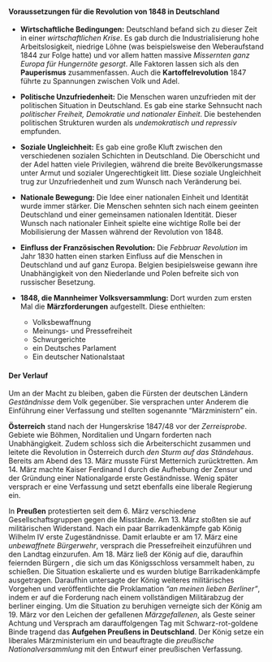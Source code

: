 #### Voraussetzungen für die Revolution von 1848 in Deutschland

- **Wirtschaftliche Bedingungen:** Deutschland befand sich zu dieser Zeit in einer *wirtschaftlichen Krise*. Es gab durch die Industrialisierung hohe Arbeitslosigkeit, niedrige Löhne (was beispielsweise den Weberaufstand 1844 zur Folge hatte) und vor allem hatten massive *Missernten ganz Europa für Hungernöte gesorgt*. Alle Faktoren lassen sich als den **Pauperismus** zusammenfassen. Auch die **Kartoffelrevolution** 1847 führte zu Spannungen zwischen Volk und Adel. 
  
- **Politische Unzufriedenheit:** Die Menschen waren unzufrieden mit der politischen Situation in Deutschland. Es gab eine starke Sehnsucht nach *politischer Freiheit, Demokratie und nationaler Einheit*. Die bestehenden politischen Strukturen wurden als *undemokratisch und repressiv* empfunden.

- **Soziale Ungleichheit:** Es gab eine große Kluft zwischen den verschiedenen sozialen Schichten in Deutschland. Die Oberschicht und der Adel hatten viele Privilegien, während die breite Bevölkerungsmasse unter Armut und sozialer Ungerechtigkeit litt. Diese soziale Ungleichheit trug zur Unzufriedenheit und zum Wunsch nach Veränderung bei.

- **Nationale Bewegung:** Die Idee einer nationalen Einheit und Identität wurde immer stärker. Die Menschen sehnten sich nach einem geeinten Deutschland und einer gemeinsamen nationalen Identität. Dieser Wunsch nach nationaler Einheit spielte eine wichtige Rolle bei der Mobilisierung der Massen während der Revolution von 1848.

- **Einfluss der Französischen Revolution:** Die *Febbruar Revolution* im Jahr 1830 hatten einen starken Einfluss auf die Menschen in Deutschland und auf ganz Europa.  Belgien besipielsweise gewann ihre Unabhängigkeit von den Niederlande und Polen befreite sich von russischer Besetzung. 

- **1848, die Mannheimer Volksversammlung:** Dort wurden zum ersten Mal die **Märzforderungen** aufgestellt. Diese enthielten:
	- Volksbewaffnung
	- Meinungs- und Pressefreiheit
	- Schwurgerichte
	- ein Deutsches Parlament 
	- Ein deutscher Nationalstaat 

#### Der Verlauf 

Um an der Macht zu bleiben, gaben die Fürsten der deutschen Ländern *Geständnisse* dem Volk gegenüber. Sie versprachen unter Anderem die Einführung einer Verfassung und stellten sogenannte “Märzministern” ein.

**Österreich** stand nach der Hungerskrise 1847/48 vor der *Zerreisprobe*. Gebiete wie Böhmen, Norditalien und Ungarn forderten nach Unabhängigkeit. Zudem schloss sich die Arbeiterschicht zusammen und leitete die Revolution in Österreich durch *den Sturm auf das Ständehaus*. Bereits am Abend des 13. März musste Fürst Metternich zurücktretten. 
Am 14. März machte Kaiser Ferdinand I durch die Aufhebung der Zensur und der Gründung einer Nationalgarde erste Geständnisse. Wenig später versprach er eine Verfassung und setzt ebenfalls eine liberale Regierung ein.  

In **Preußen** protestierten seit dem 6. März verschiedene Gesellschaftsgruppen gegen die Misstände. Am 13. März stoßten sie auf militärischen Widerstand. Nach ein paar Barrikadenkämpfe gab König Wilhelm IV erste Zugeständnisse. Damit erlaubte er am 17. März eine *unbewaffnete Bürgerwehr*, versprach die Pressefreiheit einzuführen und den Landtag einzurufen.
Am 18. März ließ der König auf die, daraufhin feiernden Bürgern , die sich um das Königsschloss versammelt haben, zu schießen. Die Situation eskalierte und es wurden blutige Barrikadenkämpfe ausgetragen. Daraufhin untersagte der König weiteres militärisches Vorgehen und veröffentlichte die Proklamation *“an meinen lieben Berliner”*, indem er auf die Forderung nach einem vollständigen Militärabzug der berliner einging.
Um die Situation zu beruhigen verneigte sich der König am 19. März vor den Leichen der gefallenen *Märzgefallenen*, als Geste seiner Achtung und Versprach am darauffolgengen Tag mit Schwarz-rot-goldene Binde tragend das **Aufgehen Preußens in Deutschland**.
Der König setze ein liberales Märzministerium ein und beauftragte die *preußische Nationalversammlung* mit den Entwurf einer preußischen Verfassung.